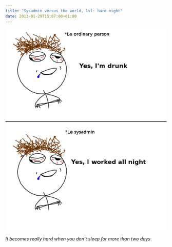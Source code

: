 ```yaml
---
title: "Sysadmin versus the world, lvl: hard night"
date: 2013-01-29T15:07:00+01:00
---
```


![](night-work.png)

_It becomes really hard when you don’t sleep for more than two days_
